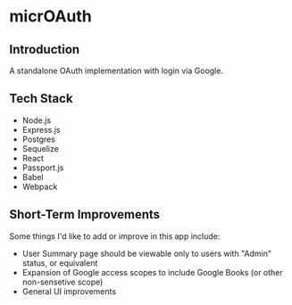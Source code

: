 # micrOAuth

## Introduction

A standalone OAuth implementation with login via Google.

## Tech Stack

- Node.js
- Express.js
- Postgres
- Sequelize
- React
- Passport.js
- Babel
- Webpack

## Short-Term Improvements

Some things I'd like to add or improve in this app include:
- User Summary page should be viewable only to users with "Admin" status, or equivalent
- Expansion of Google access scopes to include Google Books (or other non-sensetive scope)
- General UI improvements
